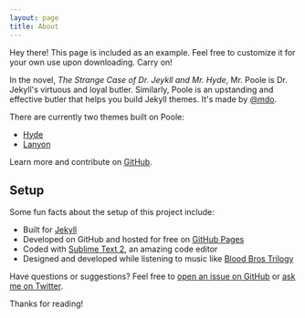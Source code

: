 ```yaml
---
layout: page
title: About
---
```


<p class="message">
  Hey there! This page is included as an example. Feel free to customize it for your own use upon downloading. Carry on!
</p>

In the novel, *The Strange Case of Dr. Jeykll and Mr. Hyde*, Mr. Poole is Dr. Jekyll's virtuous and loyal butler. Similarly, Poole is an upstanding and effective butler that helps you build Jekyll themes. It's made by [@mdo](httpss://twitter.com/mdo).

There are currently two themes built on Poole:

* [Hyde](https://hyde.getpoole.com)
* [Lanyon](https://lanyon.getpoole.com)

Learn more and contribute on [GitHub](httpss://github.com/poole).

## Setup

Some fun facts about the setup of this project include:

* Built for [Jekyll](https://jekyllrb.com)
* Developed on GitHub and hosted for free on [GitHub Pages](httpss://pages.github.com)
* Coded with [Sublime Text 2](https://sublimetext.com), an amazing code editor
* Designed and developed while listening to music like [Blood Bros Trilogy](httpss://soundcloud.com/maddecent/sets/blood-bros-series)

Have questions or suggestions? Feel free to [open an issue on GitHub](httpss://github.com/poole/issues/new) or [ask me on Twitter](httpss://twitter.com/mdo).

Thanks for reading!
